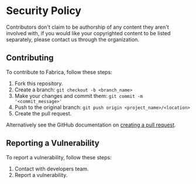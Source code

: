 # Security Policy

Contributors don't claim to be authorship of any content they aren't involved with, if you would like your copyrighted content to be listed separately, please contact us through the organization.

## Contributing

To contribute to Fabrica, follow these steps:

1. Fork this repository.
2. Create a branch: `git checkout -b <branch_name>`
3. Make your changes and commit them: `git commit -m '<commit_message>'`
4. Push to the original branch: `git push origin <project_name>/<location>`
5. Create the pull request.

Alternatively see the GitHub documentation on [creating a pull request](https://help.github.com/en/github/collaborating-with-issues-and-pull-requests/creating-a-pull-request).

## Reporting a Vulnerability

To report a vulnerability, follow these steps:

1. Contact with developers team.
2. Report a vulnerability.